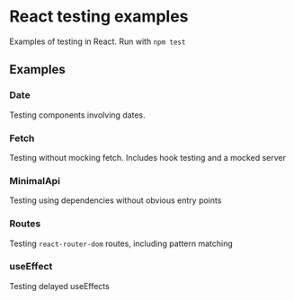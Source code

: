 # React testing examples

Examples of testing in React. Run with `npm test`

## Examples

### Date

Testing components involving dates.

### Fetch

Testing without mocking fetch. Includes hook testing and a mocked server

### MinimalApi

Testing using dependencies without obvious entry points

### Routes

Testing `react-router-dom` routes, including pattern matching

### useEffect

Testing delayed useEffects
